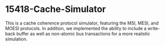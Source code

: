 # 15418-Cache-Simulator
This is a cache coherence protocol simulator, featuring the MSI, MESI, and MOESI protocols. In addition, we implemented the ability to include a write-back buffer as well as non-atomic bus transactions for a more realistic simulation.
